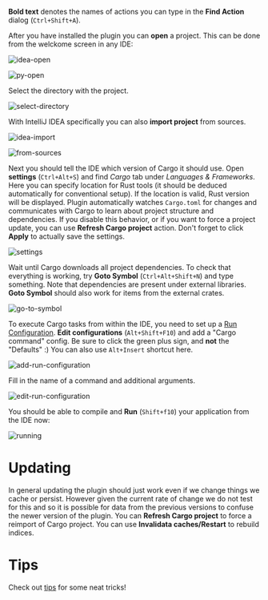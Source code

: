 **Bold text** denotes the names of actions you can type in the **Find Action**
  dialog (`Ctrl+Shift+A`).

After you have installed the plugin you can **open** a project. This can be done from the welckome screen in any IDE:

![idea-open](https://cloud.githubusercontent.com/assets/1711539/14491299/9e663e30-0180-11e6-9744-def829cbe329.png)

![py-open](https://cloud.githubusercontent.com/assets/1711539/14491095/85f23ea4-017f-11e6-9809-fb4c7cbb248e.png)

Select the directory with the project.

![select-directory](https://cloud.githubusercontent.com/assets/1711539/14491098/85f750f6-017f-11e6-81ec-f1fcab920c8f.png)

With IntelliJ IDEA specifically you can also **import project** from sources.

![idea-import](https://cloud.githubusercontent.com/assets/1711539/14211294/e0ce72c8-f835-11e5-9bfd-061098d70243.png)

![from-sources](https://cloud.githubusercontent.com/assets/1711539/14491096/85f346f0-017f-11e6-8f68-138a65d2cfb9.png)

Next you should tell the IDE which version of Cargo it should use. Open
**settings** (`Ctrl+Alt+S`) and find *Cargo* tab under *Languages & Frameworks*.
Here you can specify location for Rust tools (it should be deduced automatically
for conventional setup). If the location is valid, Rust version will be
displayed. Plugin automatically watches `Cargo.toml` for changes and
communicates with Cargo to learn about project structure and dependencies. If
you disable this behavior, or if you want to force a project update, you can use
**Refresh Cargo project** action. Don't forget to click **Apply** to actually
save the settings.

![settings](https://cloud.githubusercontent.com/assets/1711539/14491097/85f717d0-017f-11e6-98d6-0f60ee0e2016.png)

Wait until Cargo downloads all project dependencies. To check that everything is
working, try **Goto Symbol** (`Ctrl+Alt+Shift+N`) and type something. Note that
dependencies are present under external libraries. **Goto Symbol** should also
work for items from the external crates.

![go-to-symbol](https://cloud.githubusercontent.com/assets/1711539/14491412/44200bd0-0181-11e6-9587-10e4a07fa961.png)

To execute Cargo tasks from within the IDE, you need to set up a [Run
Configuration](https://www.jetbrains.com/idea/help/creating-and-editing-run-debug-configurations.html).
**Edit configurations** (`Alt+Shift+F10`) and add a "Cargo command" config. Be
sure to click the green plus sign, and **not** the "Defaults" :) You can also
use `Alt+Insert` shortcut here.

![add-run-configuration](https://cloud.githubusercontent.com/assets/1711539/14211919/33d29e60-f839-11e5-8c08-c8d09cbbf4ee.png)

Fill in the name of a command and additional arguments.

![edit-run-configuration](https://cloud.githubusercontent.com/assets/1711539/14211918/33ce8e56-f839-11e5-92c2-8c96bf365699.png)

You should be able to compile and **Run** (`Shift+f10`) your application from the IDE now:

![running](https://cloud.githubusercontent.com/assets/1711539/14211917/33cb0c54-f839-11e5-8026-d4fd7a7b44fd.png)

# Updating

In general updating the plugin should just work even if we change things we
cache or persist. However given the current rate of change we do not test for
this and so it is possible for data from the previous versions to confuse the
newer version of the plugin. You can **Refresh Cargo project** to force a
reimport of Cargo project. You can use **Invalidata caches/Restart** to rebuild
indices.

# Tips

Check out [tips](Tips.md) for some neat tricks!